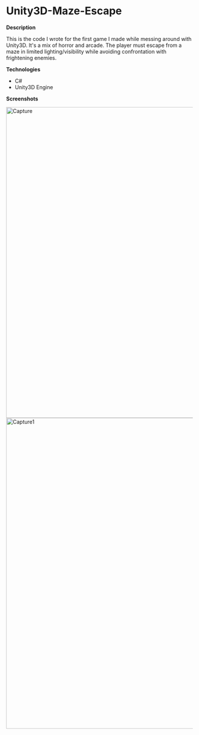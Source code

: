 # Unity3D-Maze-Escape
**Description**

This is the code I wrote for the first game I made while messing around with Unity3D. It's a mix of horror and arcade. The player must escape from a maze in limited lighting/visibility while avoiding confrontation with frightening enemies.

**Technologies**

- C#
- Unity3D Engine

**Screenshots**

<img width="837" alt="Capture" src="https://user-images.githubusercontent.com/41240707/127672481-22061094-8376-44be-a0f9-11228d3ee54f.PNG">
<img width="837" alt="Capture1" src="https://user-images.githubusercontent.com/41240707/127672484-f2ac983c-101b-4e8a-a559-1ec17a976862.PNG">
